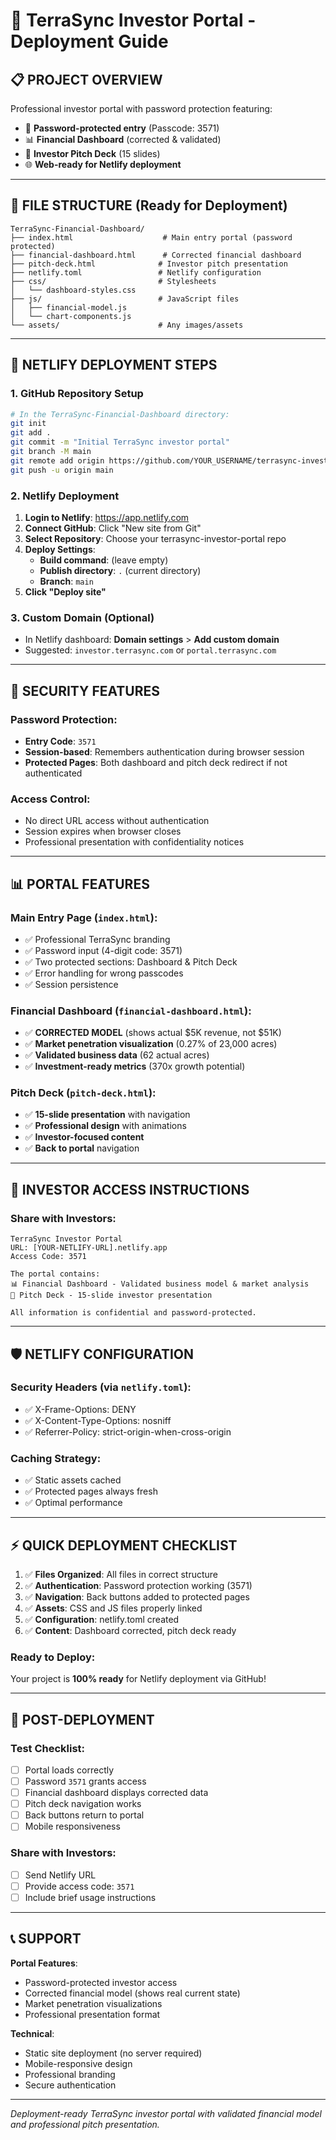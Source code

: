 # 🚀 TerraSync Investor Portal - Deployment Guide

## 📋 **PROJECT OVERVIEW**

Professional investor portal with password protection featuring:
- 🔐 **Password-protected entry** (Passcode: 3571)
- 📊 **Financial Dashboard** (corrected & validated)
- 🎯 **Investor Pitch Deck** (15 slides)
- 🌐 **Web-ready for Netlify deployment**

---

## 📁 **FILE STRUCTURE** (Ready for Deployment)

```
TerraSync-Financial-Dashboard/
├── index.html                    # Main entry portal (password protected)
├── financial-dashboard.html      # Corrected financial dashboard
├── pitch-deck.html              # Investor pitch presentation
├── netlify.toml                 # Netlify configuration
├── css/                         # Stylesheets
│   └── dashboard-styles.css
├── js/                          # JavaScript files
│   ├── financial-model.js
│   └── chart-components.js
└── assets/                      # Any images/assets
```

---

## 🔧 **NETLIFY DEPLOYMENT STEPS**

### **1. GitHub Repository Setup**
```bash
# In the TerraSync-Financial-Dashboard directory:
git init
git add .
git commit -m "Initial TerraSync investor portal"
git branch -M main
git remote add origin https://github.com/YOUR_USERNAME/terrasync-investor-portal.git
git push -u origin main
```

### **2. Netlify Deployment**
1. **Login to Netlify**: https://app.netlify.com
2. **Connect GitHub**: Click "New site from Git"
3. **Select Repository**: Choose your terrasync-investor-portal repo
4. **Deploy Settings**:
   - **Build command**: (leave empty)
   - **Publish directory**: `.` (current directory)
   - **Branch**: `main`
5. **Click "Deploy site"**

### **3. Custom Domain (Optional)**
- In Netlify dashboard: **Domain settings** > **Add custom domain**
- Suggested: `investor.terrasync.com` or `portal.terrasync.com`

---

## 🔐 **SECURITY FEATURES**

### **Password Protection**:
- **Entry Code**: `3571`
- **Session-based**: Remembers authentication during browser session
- **Protected Pages**: Both dashboard and pitch deck redirect if not authenticated

### **Access Control**:
- No direct URL access without authentication
- Session expires when browser closes
- Professional presentation with confidentiality notices

---

## 📊 **PORTAL FEATURES**

### **Main Entry Page** (`index.html`):
- ✅ Professional TerraSync branding
- ✅ Password input (4-digit code: 3571)
- ✅ Two protected sections: Dashboard & Pitch Deck
- ✅ Error handling for wrong passcodes
- ✅ Session persistence

### **Financial Dashboard** (`financial-dashboard.html`):
- ✅ **CORRECTED MODEL** (shows actual $5K revenue, not $51K)
- ✅ **Market penetration visualization** (0.27% of 23,000 acres)
- ✅ **Validated business data** (62 actual acres)
- ✅ **Investment-ready metrics** (370x growth potential)

### **Pitch Deck** (`pitch-deck.html`):
- ✅ **15-slide presentation** with navigation
- ✅ **Professional design** with animations
- ✅ **Investor-focused content**
- ✅ **Back to portal** navigation

---

## 🎯 **INVESTOR ACCESS INSTRUCTIONS**

### **Share with Investors**:
```
TerraSync Investor Portal
URL: [YOUR-NETLIFY-URL].netlify.app
Access Code: 3571

The portal contains:
📊 Financial Dashboard - Validated business model & market analysis
🎯 Pitch Deck - 15-slide investor presentation

All information is confidential and password-protected.
```

---

## 🛡️ **NETLIFY CONFIGURATION**

### **Security Headers** (via `netlify.toml`):
- ✅ X-Frame-Options: DENY
- ✅ X-Content-Type-Options: nosniff
- ✅ Referrer-Policy: strict-origin-when-cross-origin

### **Caching Strategy**:
- ✅ Static assets cached
- ✅ Protected pages always fresh
- ✅ Optimal performance

---

## ⚡ **QUICK DEPLOYMENT CHECKLIST**

1. ✅ **Files Organized**: All files in correct structure
2. ✅ **Authentication**: Password protection working (3571)
3. ✅ **Navigation**: Back buttons added to protected pages  
4. ✅ **Assets**: CSS and JS files properly linked
5. ✅ **Configuration**: netlify.toml created
6. ✅ **Content**: Dashboard corrected, pitch deck ready

### **Ready to Deploy**: 
Your project is **100% ready** for Netlify deployment via GitHub!

---

## 🚀 **POST-DEPLOYMENT**

### **Test Checklist**:
- [ ] Portal loads correctly
- [ ] Password `3571` grants access
- [ ] Financial dashboard displays corrected data
- [ ] Pitch deck navigation works
- [ ] Back buttons return to portal
- [ ] Mobile responsiveness

### **Share with Investors**:
- [ ] Send Netlify URL
- [ ] Provide access code: `3571`
- [ ] Include brief usage instructions

---

## 📞 **SUPPORT**

**Portal Features**:
- Password-protected investor access
- Corrected financial model (shows real current state)
- Market penetration visualizations
- Professional presentation format

**Technical**:
- Static site deployment (no server required)
- Mobile-responsive design
- Professional branding
- Secure authentication

---

*Deployment-ready TerraSync investor portal with validated financial model and professional pitch presentation.* 
